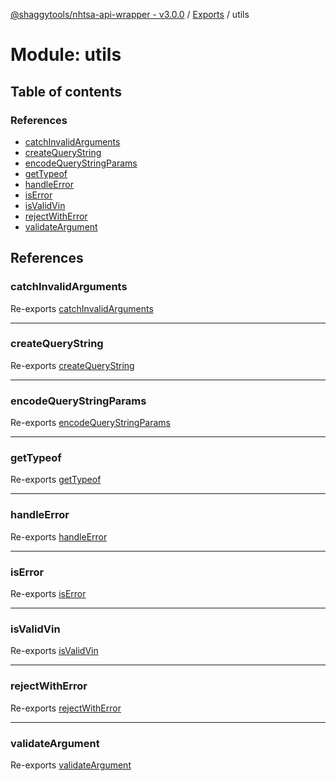 [@shaggytools/nhtsa-api-wrapper - v3.0.0](../index.md) / [Exports](../modules.md) / utils

# Module: utils

## Table of contents

### References

- [catchInvalidArguments](utils.md#catchinvalidarguments)
- [createQueryString](utils.md#createquerystring)
- [encodeQueryStringParams](utils.md#encodequerystringparams)
- [getTypeof](utils.md#gettypeof)
- [handleError](utils.md#handleerror)
- [isError](utils.md#iserror)
- [isValidVin](utils.md#isvalidvin)
- [rejectWithError](utils.md#rejectwitherror)
- [validateArgument](utils.md#validateargument)

## References

### catchInvalidArguments

Re-exports [catchInvalidArguments](utils_argHandler.md#catchinvalidarguments)

___

### createQueryString

Re-exports [createQueryString](utils_queryString.md#createquerystring)

___

### encodeQueryStringParams

Re-exports [encodeQueryStringParams](utils_queryString.md#encodequerystringparams)

___

### getTypeof

Re-exports [getTypeof](utils_getTypeof.md#gettypeof)

___

### handleError

Re-exports [handleError](utils_errorHandler.md#handleerror)

___

### isError

Re-exports [isError](utils_errorHandler.md#iserror)

___

### isValidVin

Re-exports [isValidVin](utils_isValidVin.md#isvalidvin)

___

### rejectWithError

Re-exports [rejectWithError](utils_errorHandler.md#rejectwitherror)

___

### validateArgument

Re-exports [validateArgument](utils_argHandler.md#validateargument)
